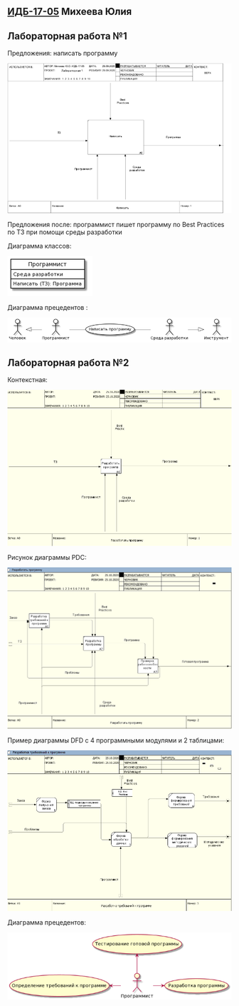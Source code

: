 
## [ИДБ-17-05](https://github.com/stankin/design-part-1/wiki/list-idb-17-05) Михеева Юлия

## Лабораторная работа №1

Предложения: написать программу

![None](https://github.com/juliamikheeva/Mikheeva.github.io/blob/master/laba1/01_A0.png)

Предложения после: программист пишет программу по Best Practices по ТЗ при помощи среды разработки

Диаграмма классов: 

![None](https://github.com/juliamikheeva/Mikheeva.github.io/blob/master/laba1/class%20diagram.png)

Диаграмма прецедентов : 

![None](https://github.com/juliamikheeva/Mikheeva.github.io/blob/master/laba1/usecase%20dia.png)


## Лабораторная работа №2

Контекстная:

![None](https://github.com/juliamikheeva/Mikheeva.github.io/blob/master/laba2/контекст.PNG)

Рисунок диаграммы PDC:

![None](https://github.com/juliamikheeva/Mikheeva.github.io/blob/master/laba2/pdc.PNG)

Пример диаграммы DFD с 4 программными модулями и 2 таблицами:

![None](https://github.com/juliamikheeva/Mikheeva.github.io/blob/master/laba2/dfd.PNG)

Диаграмма прецедентов:

![None](https://github.com/juliamikheeva/Mikheeva.github.io/blob/master/laba2/диаграмма.png)
